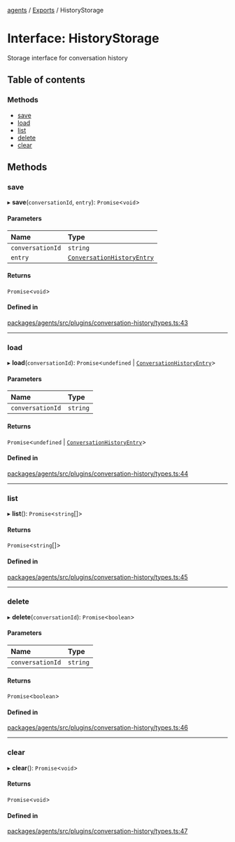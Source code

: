 <!-- 
 ⚠️  AUTO-GENERATED FILE - DO NOT EDIT MANUALLY
 This file is automatically generated by scripts/docs-generator.js
 To make changes, edit the source TypeScript files or update the generator script
-->

[agents](../../) / [Exports](../modules) / HistoryStorage

# Interface: HistoryStorage

Storage interface for conversation history

## Table of contents

### Methods

- [save](HistoryStorage#save)
- [load](HistoryStorage#load)
- [list](HistoryStorage#list)
- [delete](HistoryStorage#delete)
- [clear](HistoryStorage#clear)

## Methods

### save

▸ **save**(`conversationId`, `entry`): `Promise`\<`void`\>

#### Parameters

| Name | Type |
| :------ | :------ |
| `conversationId` | `string` |
| `entry` | [`ConversationHistoryEntry`](ConversationHistoryEntry) |

#### Returns

`Promise`\<`void`\>

#### Defined in

[packages/agents/src/plugins/conversation-history/types.ts:43](https://github.com/woojubb/robota/blob/411e4a15f65b96ceeb9a966ecfd26b5a6b3b568b/packages/agents/src/plugins/conversation-history/types.ts#L43)

___

### load

▸ **load**(`conversationId`): `Promise`\<`undefined` \| [`ConversationHistoryEntry`](ConversationHistoryEntry)\>

#### Parameters

| Name | Type |
| :------ | :------ |
| `conversationId` | `string` |

#### Returns

`Promise`\<`undefined` \| [`ConversationHistoryEntry`](ConversationHistoryEntry)\>

#### Defined in

[packages/agents/src/plugins/conversation-history/types.ts:44](https://github.com/woojubb/robota/blob/411e4a15f65b96ceeb9a966ecfd26b5a6b3b568b/packages/agents/src/plugins/conversation-history/types.ts#L44)

___

### list

▸ **list**(): `Promise`\<`string`[]\>

#### Returns

`Promise`\<`string`[]\>

#### Defined in

[packages/agents/src/plugins/conversation-history/types.ts:45](https://github.com/woojubb/robota/blob/411e4a15f65b96ceeb9a966ecfd26b5a6b3b568b/packages/agents/src/plugins/conversation-history/types.ts#L45)

___

### delete

▸ **delete**(`conversationId`): `Promise`\<`boolean`\>

#### Parameters

| Name | Type |
| :------ | :------ |
| `conversationId` | `string` |

#### Returns

`Promise`\<`boolean`\>

#### Defined in

[packages/agents/src/plugins/conversation-history/types.ts:46](https://github.com/woojubb/robota/blob/411e4a15f65b96ceeb9a966ecfd26b5a6b3b568b/packages/agents/src/plugins/conversation-history/types.ts#L46)

___

### clear

▸ **clear**(): `Promise`\<`void`\>

#### Returns

`Promise`\<`void`\>

#### Defined in

[packages/agents/src/plugins/conversation-history/types.ts:47](https://github.com/woojubb/robota/blob/411e4a15f65b96ceeb9a966ecfd26b5a6b3b568b/packages/agents/src/plugins/conversation-history/types.ts#L47)
